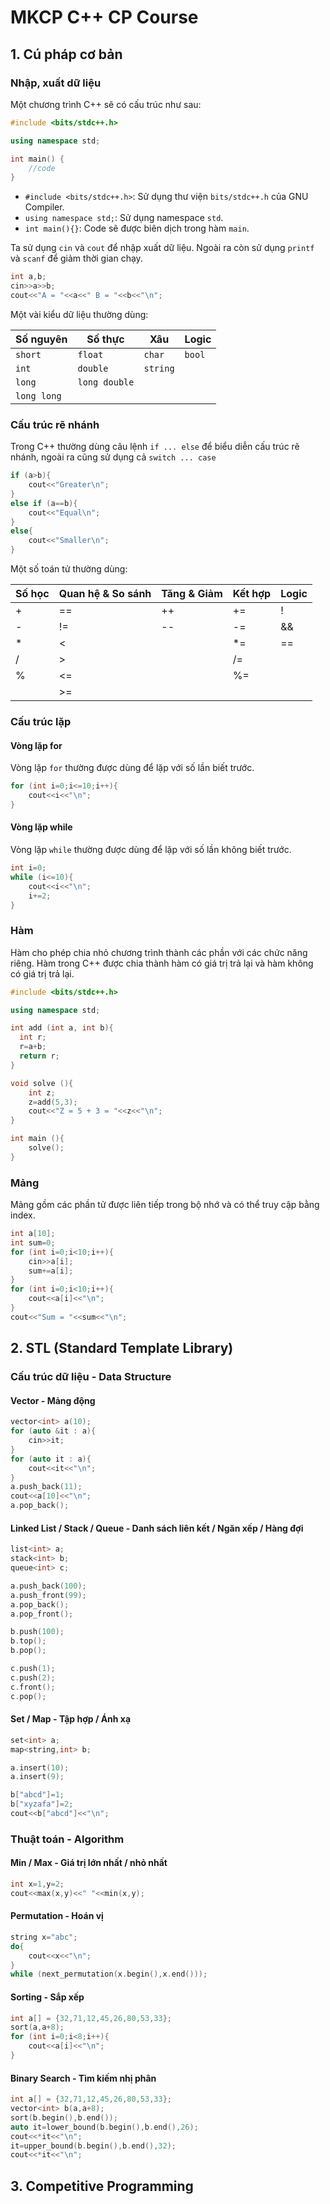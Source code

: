 # MKCP C++ CP Course 
## 1. Cú pháp cơ bản
### Nhập, xuất dữ liệu
Một chương trình C++ sẽ có cấu trúc như sau:
```cpp
#include <bits/stdc++.h>

using namespace std;

int main() {
    //code
}
```
- ```#include <bits/stdc++.h>```: Sử dụng thư viện ```bits/stdc++.h``` của GNU Compiler.
- ```using namespace std;```: Sử dụng namespace ```std```.
- ```int main(){}```: Code sẽ được biên dịch trong hàm ```main```.

Ta sử dụng ```cin``` và ```cout``` để nhập xuất dữ liệu. Ngoài ra còn sử dụng ```printf``` và ```scanf``` để giảm thời gian chạy.
```cpp
int a,b;
cin>>a>>b;
cout<<"A = "<<a<<" B = "<<b<<"\n";
```
Một vài kiểu dữ liệu thường dùng:

| Số nguyên | Số thực | Xâu | Logic |
| -------- | -------- | -------- |-------
| ```short```    | ```float```     | ```char```|```bool```     |
| ```int```      | ```double```|```string```
| ```long```     | ```long double```
| ```long long```|

### Cấu trúc rẽ nhánh
Trong C++ thường dùng câu lệnh ```if ... else``` để biểu diễn cấu trúc rẽ nhánh, ngoài ra cũng sử dụng cả ```switch ... case```
```cpp
if (a>b){
    cout<<"Greater\n";
}
else if (a==b){
    cout<<"Equal\n";
}
else{
    cout<<"Smaller\n";
}
```
Một số toán tử thường dùng:

| Số học | Quan hệ & So sánh | Tăng & Giảm | Kết hợp | Logic |
| -------- | -------- | -------- | ----- | ----|
| +     | ==   | ++     | +=      | !
| -    | !=   | -- | -= | &&
| *    | <| | \*= | ==
| /    | >| | /=  |
| %    | <=| | %=  |
| | >= | | |

### Cấu trúc lặp
#### Vòng lặp for
Vòng lặp ```for``` thường được dùng để lặp với số lần biết trước.
```cpp
for (int i=0;i<=10;i++){
    cout<<i<<"\n";
}
```
#### Vòng lặp while
Vòng lặp ```while``` thường được dùng để lặp với số lần không biết trước.
```cpp
int i=0;
while (i<=10){
    cout<<i<<"\n";
    i+=2;
}
```
### Hàm
Hàm cho phép chia nhỏ chương trình thành các phần với các chức năng riêng. Hàm trong C++ được chia thành hàm có giá trị trả lại và hàm không có giá trị trả lại.
```cpp
#include <bits/stdc++.h>

using namespace std;

int add (int a, int b){
  int r;
  r=a+b;
  return r;
}

void solve (){
    int z;
    z=add(5,3);
    cout<<"Z = 5 + 3 = "<<z<<"\n";
}

int main (){
    solve();
}
```
### Mảng
Mảng gồm các phần tử được liên tiếp trong bộ nhớ và có thể truy cập bằng index.
```cpp
int a[10];
int sum=0;
for (int i=0;i<10;i++){
    cin>>a[i];
    sum+=a[i];
}
for (int i=0;i<10;i++){
    cout<<a[i]<<"\n";
}
cout<<"Sum = "<<sum<<"\n";
```
## 2. STL (Standard Template Library)
### Cấu trúc dữ liệu - Data Structure
#### Vector - Mảng động
```cpp
vector<int> a(10);
for (auto &it : a){
    cin>>it;
}
for (auto it : a){
    cout<<it<<"\n";
}
a.push_back(11);
cout<<a[10]<<"\n";
a.pop_back();
```
#### Linked List / Stack / Queue - Danh sách liên kết / Ngăn xếp / Hàng đợi
```cpp
list<int> a;
stack<int> b;
queue<int> c;

a.push_back(100);
a.push_front(99);
a.pop_back();
a.pop_front();

b.push(100);
b.top();
b.pop();

c.push(1);
c.push(2);
c.front();
c.pop();
```
#### Set / Map - Tập hợp / Ánh xạ
```cpp
set<int> a;
map<string,int> b;

a.insert(10);
a.insert(9);

b["abcd"]=1;
b["xyzafa"]=2;
cout<<b["abcd"]<<"\n";
```
### Thuật toán - Algorithm
#### Min / Max - Giá trị lớn nhất / nhỏ nhất
```cpp
int x=1,y=2;
cout<<max(x,y)<<" "<<min(x,y);
```
#### Permutation - Hoán vị
```cpp
string x="abc";
do{
    cout<<x<<"\n";
}
while (next_permutation(x.begin(),x.end()));
```
#### Sorting - Sắp xếp
```cpp
int a[] = {32,71,12,45,26,80,53,33};
sort(a,a+8);
for (int i=0;i<8;i++){
    cout<<a[i]<<"\n";
}
```
#### Binary Search - Tìm kiếm nhị phân
```cpp
int a[] = {32,71,12,45,26,80,53,33};
vector<int> b(a,a+8);
sort(b.begin(),b.end());
auto it=lower_bound(b.begin(),b.end(),26);
cout<<*it<<"\n";
it=upper_bound(b.begin(),b.end(),32);
cout<<*it<<"\n";
```
## 3. Competitive Programming
